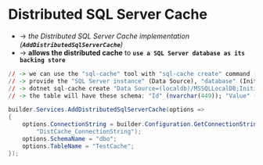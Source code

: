 
# Distributed SQL Server Cache
* ->  _the Distributed SQL Server Cache implementation (**`AddDistributedSqlServerCache`**)_
* -> **allows the distributed cache** to **`use a SQL Server database as its backing store`**

```r - create a "SQL Server cached item table" in a "SQL Server instance"
// -> we can use the "sql-cache" tool with "sql-cache create" command - the tool creates a table with the name and schema that we specify
// -> provide the "SQL Server instance" (Data Source), "database" (Initial Catalog), "schema" (for example, dbo), and "table name" (for example, TestCache)
// -> dotnet sql-cache create "Data Source=(localdb)/MSSQLLocalDB;Initial Catalog=DistCache;Integrated Security=True;" dbo TestCache
// -> the table will have these schema: "Id" (nvarchar(449)); "Value" (varbinary(MAX)); "ExpiresAtTime" (datetimeoffset(7)), "SlidingExpirationInSeconds" (bigint); "AbsoluteExpiration" (datetimeoffset(7))
```

```cs - Program.cs
builder.Services.AddDistributedSqlServerCache(options =>
{
    options.ConnectionString = builder.Configuration.GetConnectionString(
        "DistCache_ConnectionString");
    options.SchemaName = "dbo";
    options.TableName = "TestCache";
});
```